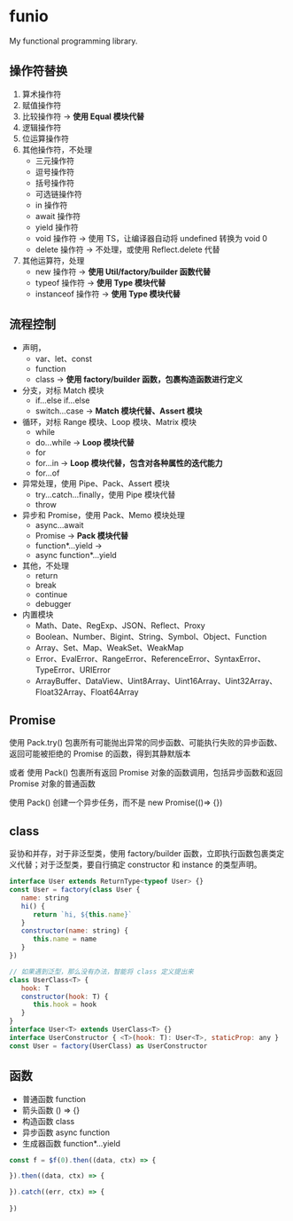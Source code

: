 # funio
My functional programming library.



## 操作符替换
1. 算术操作符 
2. 赋值操作符
3. 比较操作符 -> **使用 Equal 模块代替**
4. 逻辑操作符
5. 位运算操作符
6. 其他操作符，不处理
   + 三元操作符
   + 逗号操作符
   + 括号操作符
   + 可选链操作符
   + in 操作符
   + await 操作符
   + yield 操作符
   + void 操作符 -> 使用 TS，让编译器自动将 undefined 转换为 void 0
   + delete 操作符 -> 不处理，或使用 Reflect.delete 代替
7. 其他运算符，处理
   + new 操作符 -> **使用 Util/factory/builder 函数代替**
   + typeof 操作符 -> **使用 Type 模块代替**
   + instanceof 操作符 ->  **使用 Type 模块代替**

## 流程控制
+ 声明，
  + var、let、const
  + function
  + class -> **使用 factory/builder 函数，包裹构造函数进行定义**
+ 分支，对标 Match 模块
  + if...else if...else
  + switch...case -> **Match 模块代替、Assert 模块**
+ 循环，对标 Range 模块、Loop 模块、Matrix 模块
  + while
  + do...while -> **Loop 模块代替**
  + for
  + for...in -> **Loop 模块代替，包含对各种属性的迭代能力**
  + for...of
+ 异常处理，使用 Pipe、Pack、Assert 模块
  + try...catch...finally，使用 Pipe 模块代替
  + throw
+ 异步和 Promise，使用 Pack、Memo 模块处理
  + async...await
  + Promise -> **Pack 模块代替**
  + function*...yield ->
  + async function*...yield
+ 其他，不处理
  + return
  + break
  + continue
  + debugger
+ 内置模块
  + Math、Date、RegExp、JSON、Reflect、Proxy
  + Boolean、Number、Bigint、String、Symbol、Object、Function
  + Array、Set、Map、WeakSet、WeakMap
  + Error、EvalError、RangeError、ReferenceError、SyntaxError、TypeError、URIError
  + ArrayBuffer、DataView、Uint8Array、Uint16Array、Uint32Array、Float32Array、Float64Array


## Promise 
使用 Pack.try() 包裹所有可能抛出异常的同步函数、可能执行失败的异步函数、返回可能被拒绝的 Promise 的函数，得到其静默版本

或者 使用 Pack() 包裹所有返回 Promise 对象的函数调用，包括异步函数和返回 Promise 对象的普通函数

使用 Pack() 创建一个异步任务，而不是 new Promise(()=> {})

## class 
妥协和并存，对于非泛型类，使用 factory/builder 函数，立即执行函数包裹类定义代替；对于泛型类，要自行搞定 constructor 和 instance 的类型声明。



```js
interface User extends ReturnType<typeof User> {}
const User = factory(class User {
   name: string
   hi() {
      return `hi, ${this.name}`
   }
   constructor(name: string) {
      this.name = name
   }
})

// 如果遇到泛型，那么没有办法，智能将 class 定义提出来
class UserClass<T> {
   hook: T
   constructor(hook: T) {
      this.hook = hook
   }
}
interface User<T> extends UserClass<T> {}
interface UserConstructor { <T>(hook: T): User<T>, staticProp: any }
const User = factory(UserClass) as UserConstructor

```

## 函数
+ 普通函数 function
+ 箭头函数 () => {}
+ 构造函数 class
+ 异步函数 async function
+ 生成器函数 function*...yield


```js
const f = $f(0).then((data, ctx) => {

}).then((data, ctx) => { 

}).catch((err, ctx) => {
   
})



```